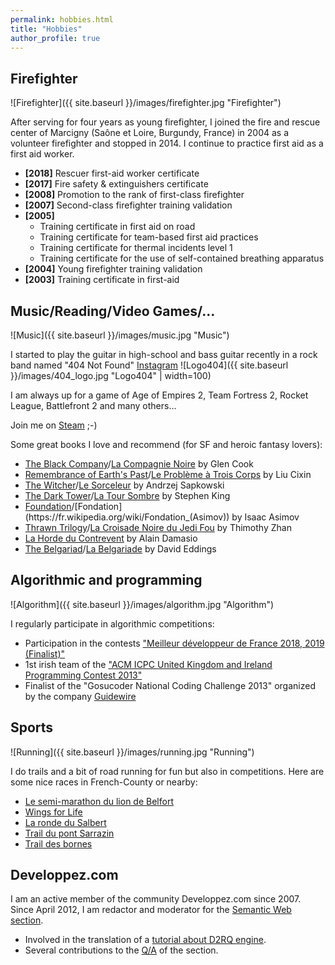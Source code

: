 ```yaml
---
permalink: hobbies.html
title: "Hobbies"
author_profile: true
---
```


## Firefighter
![Firefighter]({{ site.baseurl }}/images/firefighter.jpg "Firefighter")

After serving for four years as young firefighter, I joined the fire and rescue center of Marcigny (Saône et Loire, Burgundy, France) in 2004 as a volunteer firefighter and stopped in 2014.
I continue to practice first aid as a first aid worker.

* **[2018]** Rescuer first-aid worker certificate
* **[2017]** Fire safety & extinguishers certificate
* **[2008]** Promotion to the rank of first-class firefighter
* **[2007]** Second-class firefighter training validation
* **[2005]**
  * Training certificate in first aid on road
  * Training certificate for team-based first aid practices
  * Training certificate for thermal incidents level 1
  * Training certificate for the use of self-contained breathing apparatus
* **[2004]** Young firefighter training validation
* **[2003]** Training certificate in first-aid

## Music/Reading/Video Games/...
![Music]({{ site.baseurl }}/images/music.jpg "Music")

I started to play the guitar in high-school and bass guitar recently in a rock band named "404 Not Found"
[Instagram](https://www.instagram.com/404_not_found_band/)
![Logo404]({{ site.baseurl }}/images/404_logo.jpg "Logo404" | width=100)

I am always up for a game of Age of Empires 2, Team Fortress 2, Rocket League, Battlefront 2 and many others...

Join me on [Steam](https://steamcommunity.com/profiles/76561198042810574/) ;-)

Some great books I love and recommend (for SF and heroic fantasy lovers):
* [The Black Company](https://en.wikipedia.org/wiki/The_Black_Company)/[La Compagnie Noire](https://fr.wikipedia.org/wiki/Cycle_de_la_Compagnie_noire) by Glen Cook
* [Remembrance of Earth's Past](https://en.wikipedia.org/wiki/Remembrance_of_Earth%27s_Past)/[Le Problème à Trois Corps](https://fr.wikipedia.org/wiki/Le_Probl%C3%A8me_%C3%A0_trois_corps) by Liu Cixin
* [The Witcher](https://en.wikipedia.org/wiki/The_Witcher)/[Le Sorceleur](https://fr.wikipedia.org/wiki/Le_Sorceleur) by Andrzej Sapkowski
* [The Dark Tower](https://en.wikipedia.org/wiki/The_Dark_Tower_(series))/[La Tour Sombre](https://fr.wikipedia.org/wiki/La_Tour_sombre) by Stephen King
* [Foundation](https://en.wikipedia.org/wiki/Foundation_(Asimov_novel))/[Fondation](https://fr.wikipedia.org/wiki/Fondation_(Asimov)) by Isaac Asimov
* [Thrawn Trilogy](https://en.wikipedia.org/wiki/Thrawn_trilogy)/[La Croisade Noire du Jedi Fou](https://fr.wikipedia.org/wiki/La_Croisade_noire_du_Jedi_fou) by Thimothy Zhan
* [La Horde du Contrevent](https://fr.wikipedia.org/wiki/La_Horde_du_Contrevent) by Alain Damasio
* [The Belgariad](https://en.wikipedia.org/wiki/The_Belgariad)/[La Belgariade](https://fr.wikipedia.org/wiki/La_Belgariade) by David Eddings

## Algorithmic and programming
![Algorithm]({{ site.baseurl }}/images/algorithm.jpg "Algorithm")

I regularly participate in algorithmic competitions:
* Participation in the contests ["Meilleur développeur de France 2018, 2019 (Finalist)"](https://mdf19.com/)
* 1st irish team of the ["ACM ICPC United Kingdom and Ireland Programming Contest 2013"](http://ukiepc.info/)
* Finalist of the "Gosucoder National Coding Challenge 2013" organized by the company [Guidewire](https://www.guidewire.com/)

## Sports
![Running]({{ site.baseurl }}/images/running.jpg "Running")

I do trails and a bit of road running for fun but also in competitions.
Here are some nice races in French-County or nearby:
* [Le semi-marathon du lion de Belfort](https://www.lelion.org/)
* [Wings for Life](https://www.wingsforlifeworldrun.com/fr/fr/)
* [La ronde du Salbert](http://www.belfort-marathon.fr/rds.php)
* [Trail du pont Sarrazin](http://trail-pont-sarrazin.com/)
* [Trail des bornes](https://traildesbornes.jimdo.com/)

## Developpez.com
I am an active member of the community Developpez.com since 2007.
Since April 2012, I am redactor and moderator for the [Semantic Web section](http://web-semantique.developpez.com/).
* Involved in the translation of a [tutorial about D2RQ engine](http://web-semantique.developpez.com/tutoriels/d2rq/d2rq-et-jena/).
* Several contributions to the [Q/A](http://web-semantique.developpez.com/faq/) of the section.